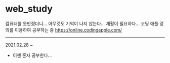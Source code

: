 # web_study
컴퓨터를 못만졌더니... 아무것도 기억이 나지 않는다... 재활이 필요하다...
코딩 애플 강의를 이용하여 공부하는 중 https://online.codingapple.com/

---
2021.02.28 ~
+ 이젠 혼자 공부한다...
